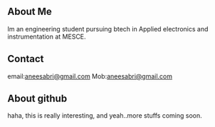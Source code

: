## About Me

Im an engineering student pursuing btech in Applied electronics and instrumentation at MESCE.
## Contact
email:aneesabri@gmail.com
Mob:aneesabri@gmail.com

 ## About github
haha, this is really interesting, and yeah..more stuffs coming soon.


